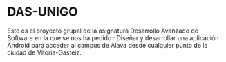 # DAS-UNIGO
Este es el proyecto grupal de la asignatura Desarrollo Avanzado de Software en la que se nos ha pedido : Diseñar y desarrollar una aplicación Android para acceder al campus de Álava desde cualquier punto de la ciudad de Vitoria-Gasteiz.
